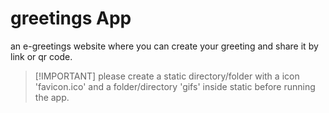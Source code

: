 # greetings App

an e-greetings website where you can create your greeting and share it by link or qr code.

>  [!IMPORTANT]
>  please create a static directory/folder with a icon 'favicon.ico' and a folder/directory 'gifs' inside static before running the app.
